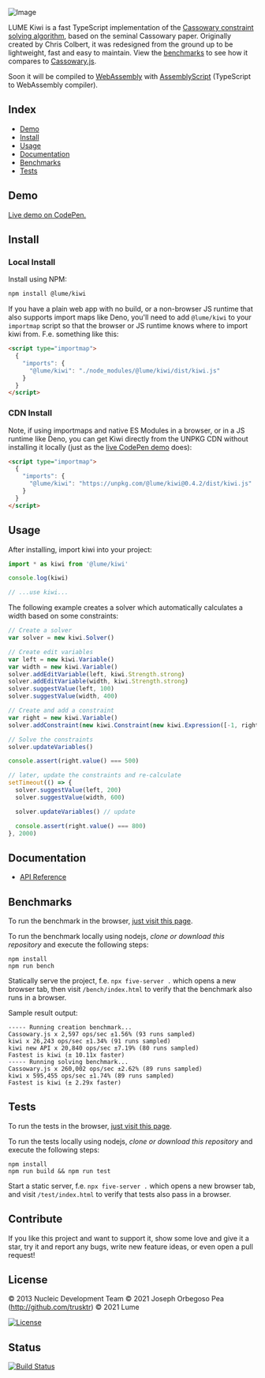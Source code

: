![Image](https://github.com/user-attachments/assets/c23cfc96-cb04-483b-83cf-d33332322dd9)

LUME Kiwi is a fast TypeScript implementation of the [Cassowary constraint
solving algorithm](<https://en.wikipedia.org/wiki/Cassowary_(software)>), based on the seminal Cassowary paper. Originally created by
Chris Colbert, it was redesigned from the ground up to be lightweight, fast and
easy to maintain. View the [benchmarks](#benchmarks) to see how it compares to
[Cassowary.js](https://github.com/slightlyoff/cassowary.js).

Soon it will be compiled to
[WebAssembly](https://developer.mozilla.org/en-US/docs/WebAssembly) with
[AssemblyScript](http://assemblyscript.org) (TypeScript to WebAssembly
compiler).

## Index

- [Demo](#demo)
- [Install](#install)
- [Usage](#usage)
- [Documentation](#documentation)
- [Benchmarks](#benchmarks)
- [Tests](#tests)

## Demo

[Live demo on CodePen.](https://codepen.io/trusktr/pen/abMLVxa?editors=1010)

## Install

### Local Install

Install using NPM:

```sh
npm install @lume/kiwi
```

If you have a plain web app with no build, or a non-browser JS runtime that also
supports import maps like Deno, you'll need to add `@lume/kiwi` to your
`importmap` script so that the browser or JS runtime knows where to import kiwi from. F.e.
something like this:

```html
<script type="importmap">
  {
    "imports": {
      "@lume/kiwi": "./node_modules/@lume/kiwi/dist/kiwi.js"
    }
  }
</script>
```

### CDN Install

Note, if using importmaps and native ES Modules in a browser, or in a JS runtime like Deno, you can get Kiwi directly from the UNPKG CDN without installing it locally (just as the [live CodePen demo](#demo) does):

```html
<script type="importmap">
  {
    "imports": {
      "@lume/kiwi": "https://unpkg.com/@lume/kiwi@0.4.2/dist/kiwi.js"
    }
  }
</script>
```

## Usage

After installing, import kiwi into your project:

```js
import * as kiwi from '@lume/kiwi'

console.log(kiwi)

// ...use kiwi...
```

The following example creates a solver which automatically calculates a width based on some constraints:

```js
// Create a solver
var solver = new kiwi.Solver()

// Create edit variables
var left = new kiwi.Variable()
var width = new kiwi.Variable()
solver.addEditVariable(left, kiwi.Strength.strong)
solver.addEditVariable(width, kiwi.Strength.strong)
solver.suggestValue(left, 100)
solver.suggestValue(width, 400)

// Create and add a constraint
var right = new kiwi.Variable()
solver.addConstraint(new kiwi.Constraint(new kiwi.Expression([-1, right], left, width), kiwi.Operator.Eq))

// Solve the constraints
solver.updateVariables()

console.assert(right.value() === 500)

// later, update the constraints and re-calculate
setTimeout(() => {
  solver.suggestValue(left, 200)
  solver.suggestValue(width, 600)

  solver.updateVariables() // update

  console.assert(right.value() === 800)
}, 2000)
```

## Documentation

- [API Reference](docs/Kiwi.md)

## Benchmarks

To run the benchmark in the browser, [just visit this page](https://raw.githack.com/lume/kiwi/main/bench/index.html).

To run the benchmark locally using nodejs, _clone or download this repository_ and execute the following steps:

    npm install
    npm run bench

Statically serve the project, f.e. `npx five-server .` which opens a new browser
tab, then visit `/bench/index.html` to verify that the benchmark also runs in a
browser.

Sample result output:

```
----- Running creation benchmark...
Cassowary.js x 2,597 ops/sec ±1.56% (93 runs sampled)
kiwi x 26,243 ops/sec ±1.34% (91 runs sampled)
kiwi new API x 20,840 ops/sec ±7.19% (80 runs sampled)
Fastest is kiwi (± 10.11x faster)
----- Running solving benchmark...
Cassowary.js x 260,002 ops/sec ±2.62% (89 runs sampled)
kiwi x 595,455 ops/sec ±1.74% (89 runs sampled)
Fastest is kiwi (± 2.29x faster)
```

## Tests

To run the tests in the browser, [just visit this page](https://raw.githack.com/lume/kiwi/main/test/index.html).

To run the tests locally using nodejs, _clone or download this repository_ and execute the following steps:

    npm install
    npm run build && npm run test

Start a static server, f.e. `npx five-server .` which opens a new browser tab,
and visit `/test/index.html` to verify that tests also pass in a browser.

## Contribute

If you like this project and want to support it, show some love and give it a
star, try it and report any bugs, write new feature ideas, or even
open a pull request!

## License

© 2013 Nucleic Development Team
© 2021 Joseph Orbegoso Pea (http://github.com/trusktr)
© 2021 Lume

[![License](https://img.shields.io/badge/license-BDS%203--clause-brightgreen)](<https://tldrlegal.com/license/bsd-3-clause-license-(revised)>)

## Status

[![Build Status](https://github.com/lume/kiwi/actions/workflows/tests.yml/badge.svg)](https://github.com/lume/kiwi/actions/workflows/tests.yml)

<!--
TODO coverage status
[![codecov](https://codecov.io/gh/IjzerenHein/kiwi.js/branch/master/graph/badge.svg)](https://codecov.io/gh/IjzerenHein/kiwi.js)
-->
